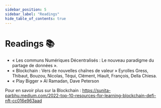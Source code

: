 ```yaml
---
sidebar_position: 5
sidebar_label: "Readings"
hide_table_of_contents: true
---
```


# Readings 📚

- « Les communs Numériques Décentralisés : Le nouveau paradigme du partage de données ».
- « Blockchain : Vers de nouvelles chaînes de valeur » Eyrolles Gress, Thibaut, Bouzou, Nicolas, Téqui, Clément, Hiault, François, Della Chiesa.
- « Play Bigger » Al Ramadan, Dave Peterson

Pour en savoir plus sur la Blockchain : <https://sunita-parbhu.medium.com/2022-top-10-resources-for-learning-blockchain-defi-nft-cc016e963aad>
